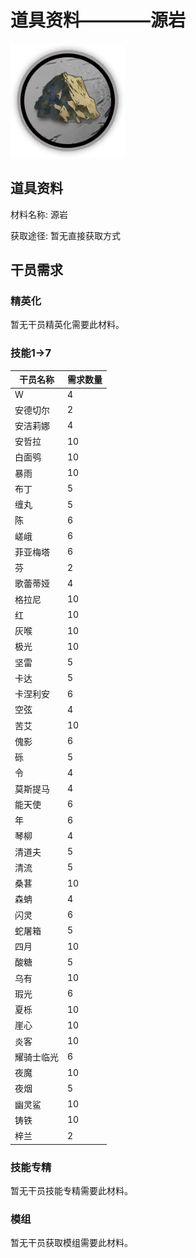 # 道具资料————源岩

![源岩](./matIcons/源岩.png)

## 道具资料

材料名称: 源岩

获取途径: 暂无直接获取方式

## 干员需求

### 精英化
暂无干员精英化需要此材料。

### 技能1→7
| 干员名称 | 需求数量  |
|---------|-----|
| W  |   4  |
| 安德切尔  |   2  |
| 安洁莉娜  |   4  |
| 安哲拉  |   10  |
| 白面鸮  |   10  |
| 暴雨  |   10  |
| 布丁  |   5  |
| 缠丸  |   5  |
| 陈  |   6  |
| 嵯峨  |   6  |
| 菲亚梅塔  |   6  |
| 芬  |   2  |
| 歌蕾蒂娅  |   4  |
| 格拉尼  |   10  |
| 红  |   10  |
| 灰喉  |   10  |
| 极光  |   10  |
| 坚雷  |   5  |
| 卡达  |   5  |
| 卡涅利安  |   6  |
| 空弦  |   4  |
| 苦艾  |   10  |
| 傀影  |   6  |
| 砾  |   5  |
| 令  |   4  |
| 莫斯提马  |   4  |
| 能天使  |   6  |
| 年  |   6  |
| 琴柳  |   4  |
| 清道夫  |   5  |
| 清流  |   5  |
| 桑葚  |   10  |
| 森蚺  |   4  |
| 闪灵  |   6  |
| 蛇屠箱  |   5  |
| 四月  |   10  |
| 酸糖  |   5  |
| 乌有  |   10  |
| 瑕光  |   6  |
| 夏栎  |   10  |
| 崖心  |   10  |
| 炎客  |   10  |
| 耀骑士临光  |   6  |
| 夜魔  |   10  |
| 夜烟  |   5  |
| 幽灵鲨  |   10  |
| 铸铁  |   10  |
| 梓兰  |   2  |

### 技能专精
暂无干员技能专精需要此材料。

### 模组
暂无干员获取模组需要此材料。
